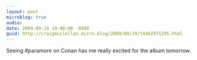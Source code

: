 ```yaml
---
layout: post
microblog: true
audio: 
date: 2009-09-28 19:00:00 -0500
guid: http://craigmcclellan.micro.blog/2009/09/29/t4462971295.html
---
```

Seeing #paramore on Conan has me really excited for the album tomorrow.
